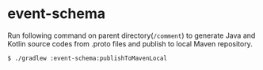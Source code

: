 # event-schema

Run following command on parent directory(`/comment`) to generate Java and Kotlin source codes from .proto files and publish to local Maven repository.

```shell
$ ./gradlew :event-schema:publishToMavenLocal
```
